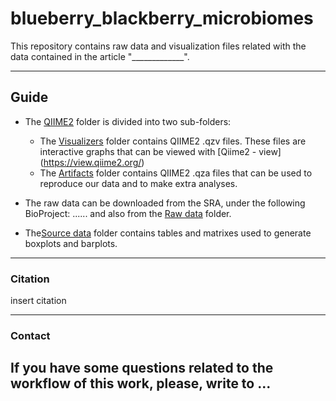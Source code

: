 # blueberry_blackberry_microbiomes

This repository contains raw data and visualization files related with the data contained in the article "_____________".




---
## Guide
- The [QIIME2](./QIIME2/) folder is divided into two sub-folders:
  - The [Visualizers](./QIIME2/Visualizers/) folder contains QIIME2 .qzv files. These files are interactive graphs that can be viewed with [Qiime2 - view] (https://view.qiime2.org/)
  - The [Artifacts](./QIIME2/Artifacts/) folder contains QIIME2 .qza files that can be used to reproduce our data and to make extra analyses.
  
- The raw data can be downloaded from the SRA, under the following BioProject: ...... and also from the [Raw data](./Raw_data/) folder.
- The[Source data](./Source_data/) folder contains tables and matrixes used to generate boxplots and barplots. 

---

### Citation

insert citation

---

### Contact

If you have some questions related to the workflow of this work, please, write to ...
----
